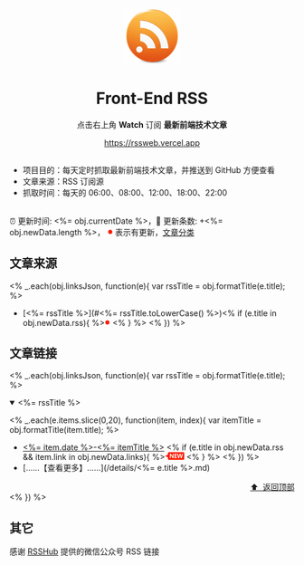<div align="center"><img width="100" src="/assets/rss.gif" /><h1>Front-End RSS</h1><p>点击右上角 <strong>Watch</strong> 订阅 <strong>最新前端技术文章</strong></p>
<a href="https://rssweb.vercel.app">https://rssweb.vercel.app</a>
</div>

## 

- 项目目的：每天定时抓取最新前端技术文章，并推送到 GitHub 方便查看
- 文章来源：RSS 订阅源
- 抓取时间：每天的 06:00、08:00、12:00、18:00、22:00

## 

:alarm_clock: 更新时间: <%= obj.currentDate %>，:rocket: 更新条数: +<%= obj.newData.length %>， ![](/assets/dot.png) 表示有更新，[文章分类](/TAGS.md)

## 文章来源
<% _.each(obj.linksJson, function(e){ var rssTitle = obj.formatTitle(e.title); %>
- [<%= rssTitle %>](#<%= rssTitle.toLowerCase() %>)<% if (e.title in obj.newData.rss){ %>![](/assets/dot.png) <% } %>  <% }) %>

## 文章链接
<% _.each(obj.linksJson, function(e){ var rssTitle = obj.formatTitle(e.title); %>
<details open>
<summary id="<%= rssTitle.toLowerCase() %>">
 <%= rssTitle %>
</summary>

<% _.each(e.items.slice(0,20), function(item, index){ var itemTitle = obj.formatTitle(item.title); %>
- [<%= item.date %>-<%= itemTitle %>](<%= item.link %>) <% if (e.title in obj.newData.rss && item.link in obj.newData.links){ %>![](/assets/new.png) <% } %> <% }) %>
- [......【查看更多】......](/details/<%= e.title %>.md)

<div align="right"><a href="#文章来源">⬆ &nbsp;返回顶部</a></div>
</details>
<% }) %>

## 其它
感谢 [RSSHub](https://github.com/DIYgod/RSSHub) 提供的微信公众号 RSS 链接
